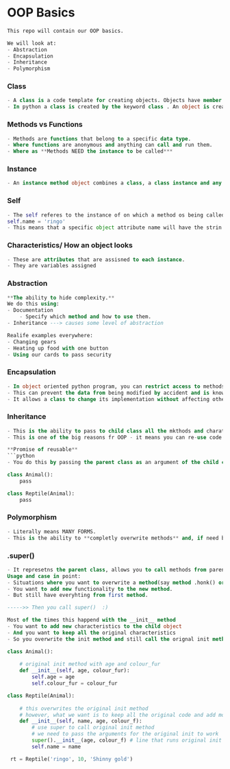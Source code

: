 # OOP Basics

```python
This repo will contain our OOP basics.
```

```python
We will look at:
- Abstraction
- Encapsulation
- Inheritance
- Polymorphism
```

### Class
```SQL
- A class is a code template for creating objects. Objects have member variables and have behaviour associated with them. 
- In python a class is created by the keyword class . An object is created using the constructor of the class.
```
### Methods vs Functions 
```SQL
- Methods are functions that belong to a specific data type.
- Where functions are anonymous and anything can call and run them.
- Where as **Methods NEED the instance to be called***
```
### Instance
```SQL
- An instance method object combines a class, a class instance and any callable object (normally a user-deﬁned function).
```

### Self
```python
- The self referes to the instance of on which a method os being called.
self.name = 'ringo'
- This means that a specific object attribute name will have the strin 'ringo'
```
### Characteristics/ How an object looks
```SQL
- These are attributes that are assisned to each instance.
- They are variables assigned 
```
### Abstraction
```SQL
**The ability to hide complexity.**
We do this using:
- Documentation
    - Specify which method and how to use them.
- Inheritance ---> causes some level of abstraction

Realife examples everywhere:
- Changing gears
- Heating up food with one button
- Using our cards to pass security
```

### Encapsulation
```SQL
- In object oriented python program, you can restrict access to methods and variables. 
- This can prevent the data from being modified by accident and is known as encapsulation
- It allows a class to change its implementation without affecting other parts of the code.
```
### Inheritance
```SQL
- This is the ability to pass to child class all the mkthods and charateristics.
- This is one of the big reasons fr OOP - it means you can re-use code.

**Promise of reusable**
```python
- You do this by passing the parent class as an argument of the child class

class Animal():
    pass

class Reptile(Animal):
    pass
```
### Polymorphism
```python
- Literally means MANY FORMS.
- This is the ability to **completly overwrite methods** and, if need be, recall methods from parent class using super.
```
### .super()
```SQL
- It represetns the parent class, allows you to call methods from parents class.
Usage and case in point:
- Situations where you want to overwrite a method(say method .honk() or make a .sound() )
- You want to add new functionality to the new method.
- But still have everyhting from first method.

----->> Then you call super()  :)

Most of the times this happend with the __init__ method
- You want to add new characteristics to the child object
- And you want to keep all the original characteristics
- So you overwrite the init method and still call the orignal init method, with all the necessary arguments.
```
```python
class Animal():
    
    # original init method with age and colour_fur
    def __init__(self, age, colour_fur):
        self.age = age
        self.colour_fur = colour_fur

class Reptile(Animal):
    
    # this overwrites the original init method 
    # however, what we want is to keep all the original code and add more code
    def __init__(self, name, age, colour_f):
        # use super to call original init method
        # we need to pass the arguments for the original init to work 
        super().__init__(age, colour_f) # line that runs original init with original arguments
        self.name = name

 rt = Reptile('ringo', 10, 'Shinny gold')
```


